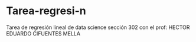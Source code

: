 # Tarea-regresi-n
Tarea de regresión lineal de data science sección 302 con el prof: HECTOR EDUARDO CIFUENTES MELLA
